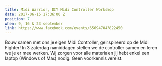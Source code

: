 ```yaml
---
title: Midi Warrior, DIY Midi Controller Workshop
date: 2017-06-15 17:36:00 Z
position: 7
when: 9, 16 & 23 september
link: https://www.facebook.com/events/656947047822450
---
```


Bouw samen met ons je eigen Midi Controller, geinspireerd op de Midi Fighter! In 3 zaterdag namiddagen stellen we de controller samen en leren we je er mee werken. Wij zorgen voor alle materialen jij hebt enkel een laptop (Windows of Mac) nodig. Geen voorkennis vereist.